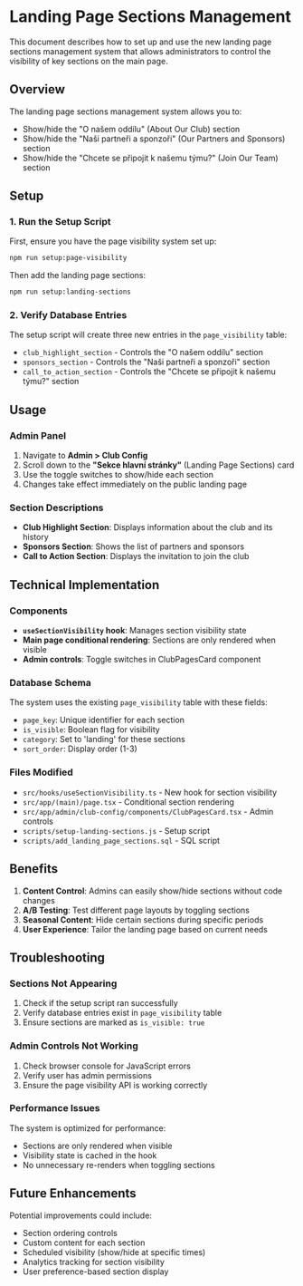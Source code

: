 # Landing Page Sections Management

This document describes how to set up and use the new landing page sections management system that allows administrators to control the visibility of key sections on the main page.

## Overview

The landing page sections management system allows you to:
- Show/hide the "O našem oddílu" (About Our Club) section
- Show/hide the "Naši partneři a sponzoři" (Our Partners and Sponsors) section  
- Show/hide the "Chcete se připojit k našemu týmu?" (Join Our Team) section

## Setup

### 1. Run the Setup Script

First, ensure you have the page visibility system set up:

```bash
npm run setup:page-visibility
```

Then add the landing page sections:

```bash
npm run setup:landing-sections
```

### 2. Verify Database Entries

The setup script will create three new entries in the `page_visibility` table:

- `club_highlight_section` - Controls the "O našem oddílu" section
- `sponsors_section` - Controls the "Naši partneři a sponzoři" section
- `call_to_action_section` - Controls the "Chcete se připojit k našemu týmu?" section

## Usage

### Admin Panel

1. Navigate to **Admin > Club Config**
2. Scroll down to the **"Sekce hlavní stránky"** (Landing Page Sections) card
3. Use the toggle switches to show/hide each section
4. Changes take effect immediately on the public landing page

### Section Descriptions

- **Club Highlight Section**: Displays information about the club and its history
- **Sponsors Section**: Shows the list of partners and sponsors
- **Call to Action Section**: Displays the invitation to join the club

## Technical Implementation

### Components

- **`useSectionVisibility` hook**: Manages section visibility state
- **Main page conditional rendering**: Sections are only rendered when visible
- **Admin controls**: Toggle switches in ClubPagesCard component

### Database Schema

The system uses the existing `page_visibility` table with these fields:
- `page_key`: Unique identifier for each section
- `is_visible`: Boolean flag for visibility
- `category`: Set to 'landing' for these sections
- `sort_order`: Display order (1-3)

### Files Modified

- `src/hooks/useSectionVisibility.ts` - New hook for section visibility
- `src/app/(main)/page.tsx` - Conditional section rendering
- `src/app/admin/club-config/components/ClubPagesCard.tsx` - Admin controls
- `scripts/setup-landing-sections.js` - Setup script
- `scripts/add_landing_page_sections.sql` - SQL script

## Benefits

1. **Content Control**: Admins can easily show/hide sections without code changes
2. **A/B Testing**: Test different page layouts by toggling sections
3. **Seasonal Content**: Hide certain sections during specific periods
4. **User Experience**: Tailor the landing page based on current needs

## Troubleshooting

### Sections Not Appearing

1. Check if the setup script ran successfully
2. Verify database entries exist in `page_visibility` table
3. Ensure sections are marked as `is_visible: true`

### Admin Controls Not Working

1. Check browser console for JavaScript errors
2. Verify user has admin permissions
3. Ensure the page visibility API is working correctly

### Performance Issues

The system is optimized for performance:
- Sections are only rendered when visible
- Visibility state is cached in the hook
- No unnecessary re-renders when toggling sections

## Future Enhancements

Potential improvements could include:
- Section ordering controls
- Custom content for each section
- Scheduled visibility (show/hide at specific times)
- Analytics tracking for section visibility
- User preference-based section display
